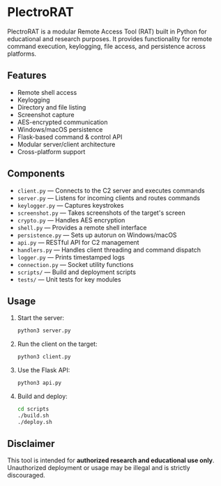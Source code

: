 


# PlectroRAT

PlectroRAT is a modular Remote Access Tool (RAT) built in Python for educational and research purposes. It provides functionality for remote command execution, keylogging, file access, and persistence across platforms.

## Features

- Remote shell access
- Keylogging
- Directory and file listing
- Screenshot capture
- AES-encrypted communication
- Windows/macOS persistence
- Flask-based command & control API
- Modular server/client architecture
- Cross-platform support

## Components

- `client.py` — Connects to the C2 server and executes commands
- `server.py` — Listens for incoming clients and routes commands
- `keylogger.py` — Captures keystrokes
- `screenshot.py` — Takes screenshots of the target's screen
- `crypto.py` — Handles AES encryption
- `shell.py` — Provides a remote shell interface
- `persistence.py` — Sets up autorun on Windows/macOS
- `api.py` — RESTful API for C2 management
- `handlers.py` — Handles client threading and command dispatch
- `logger.py` — Prints timestamped logs
- `connection.py` — Socket utility functions
- `scripts/` — Build and deployment scripts
- `tests/` — Unit tests for key modules

## Usage

1. Start the server:
   ```bash
   python3 server.py
   ```

2. Run the client on the target:
   ```bash
   python3 client.py
   ```

3. Use the Flask API:
   ```bash
   python3 api.py
   ```

4. Build and deploy:
   ```bash
   cd scripts
   ./build.sh
   ./deploy.sh
   ```

## Disclaimer

This tool is intended for **authorized research and educational use only**. Unauthorized deployment or usage may be illegal and is strictly discouraged.
